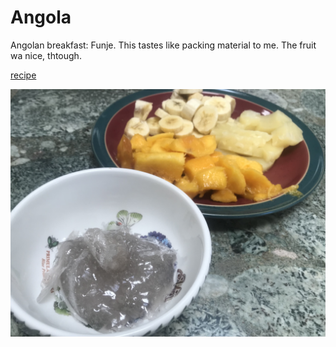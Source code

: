 # Angola

Angolan breakfast: Funje. This tastes like packing material to me. The
fruit wa nice, thtough.

[recipe](https://wakeupandeatglobal.weebly.com/angolan-breakfast.html)

![Bowl of grey gel, with fruit behind](images/angola.jpeg)